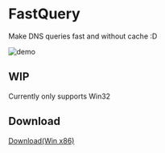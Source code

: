 # FastQuery

Make DNS queries fast and without cache :D

![demo](https://i.imgur.com/o6h1Err.png)

## WIP

Currently only supports Win32

## Download

[Download(Win x86)](https://github.com/TheLoneDev/FastQuery/releases/download/v1/FastQuery.exe)
